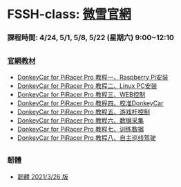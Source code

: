 # FSSH-class: [微雪官網](https://www.waveshare.net/wiki/PiRacer_Pro_AI_Kit)
### 課程時間: 4/24, 5/1, 5/8, 5/22 (星期六) 9:00~12:10
##
### [官網教材](https://www.waveshare.net/wiki/PiRacer_Pro_AI_Kit)
* [DonkeyCar for PiRacer Pro 教程一、Raspberry Pi安装](https://www.waveshare.net/wiki/DonkeyCar_for_PiRacer_Pro_%E6%95%99%E7%A8%8B%E4%B8%80%E3%80%81Raspberry_Pi%E5%AE%89%E8%A3%85)
* [DonkeyCar for PiRacer Pro 教程二、Linux PC安装](https://www.waveshare.net/wiki/DonkeyCar_for_PiRacer_Pro_%E6%95%99%E7%A8%8B%E4%BA%8C%E3%80%81Linux_PC%E5%AE%89%E8%A3%85)
* [DonkeyCar for PiRacer Pro 教程三、WEB控制](https://www.waveshare.net/wiki/DonkeyCar_for_PiRacer_Pro_%E6%95%99%E7%A8%8B%E4%B8%89%E3%80%81WEB%E6%8E%A7%E5%88%B6)
* [DonkeyCar for PiRacer Pro 教程四、校准DonkeyCar](https://www.waveshare.net/wiki/DonkeyCar_for_PiRacer_Pro_%E6%95%99%E7%A8%8B%E5%9B%9B%E3%80%81%E6%A0%A1%E5%87%86DonkeyCar)
* [DonkeyCar for PiRacer Pro 教程五、游戏杆控制](https://www.waveshare.net/wiki/DonkeyCar_for_PiRacer_Pro_%E6%95%99%E7%A8%8B%E4%BA%94%E3%80%81%E6%B8%B8%E6%88%8F%E6%9D%86%E6%8E%A7%E5%88%B6)
* [DonkeyCar for PiRacer Pro 教程六、数据采集](https://www.waveshare.net/wiki/DonkeyCar_for_PiRacer_Pro_%E6%95%99%E7%A8%8B%E5%85%AD%E3%80%81%E6%95%B0%E6%8D%AE%E9%87%87%E9%9B%86)
* [DonkeyCar for PiRacer Pro 教程七、训练数据](https://www.waveshare.net/wiki/DonkeyCar_for_PiRacer_Pro_%E6%95%99%E7%A8%8B%E4%B8%83%E3%80%81%E8%AE%AD%E7%BB%83%E6%95%B0%E6%8D%AE)
* [DonkeyCar for PiRacer Pro 教程八、自主巡线驾驶](https://www.waveshare.net/wiki/DonkeyCar_for_PiRacer_Pro_%E6%95%99%E7%A8%8B%E5%85%AB%E3%80%81%E8%87%AA%E4%B8%BB%E5%B7%A1%E7%BA%BF%E9%A9%BE%E9%A9%B6)
##
### 韌體
* [韌體 2021/3/26 版](https://drive.google.com/file/d/1Aa8K9HLEXGwRDT_qKlzEl3OWGgNNAMNs/view?usp=sharing)
